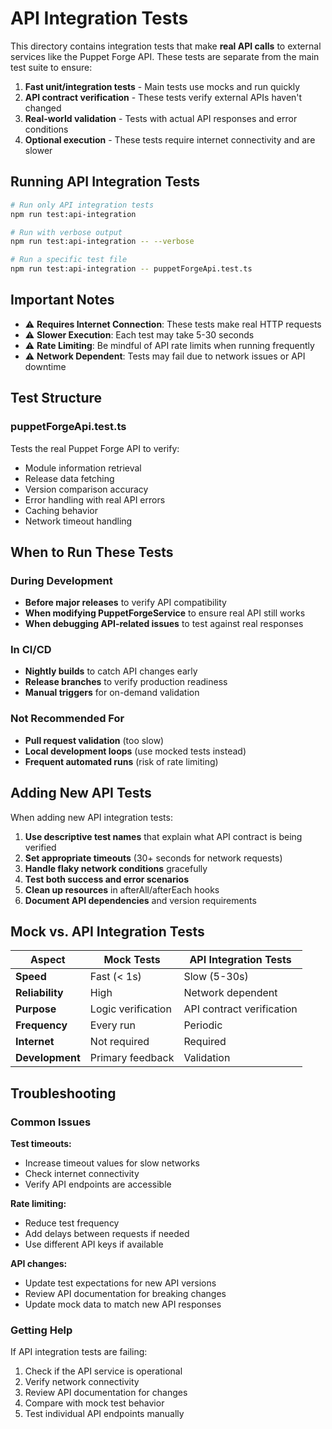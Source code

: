 # API Integration Tests

This directory contains integration tests that make **real API calls** to external services like the Puppet Forge API. These tests are separate from the main test suite to ensure:

1. **Fast unit/integration tests** - Main tests use mocks and run quickly
2. **API contract verification** - These tests verify external APIs haven't changed
3. **Real-world validation** - Tests with actual API responses and error conditions
4. **Optional execution** - These tests require internet connectivity and are slower

## Running API Integration Tests

```bash
# Run only API integration tests
npm run test:api-integration

# Run with verbose output
npm run test:api-integration -- --verbose

# Run a specific test file
npm run test:api-integration -- puppetForgeApi.test.ts
```

## Important Notes

- ⚠️ **Requires Internet Connection**: These tests make real HTTP requests
- ⚠️ **Slower Execution**: Each test may take 5-30 seconds  
- ⚠️ **Rate Limiting**: Be mindful of API rate limits when running frequently
- ⚠️ **Network Dependent**: Tests may fail due to network issues or API downtime

## Test Structure

### puppetForgeApi.test.ts
Tests the real Puppet Forge API to verify:
- Module information retrieval
- Release data fetching
- Version comparison accuracy
- Error handling with real API errors
- Caching behavior
- Network timeout handling

## When to Run These Tests

### During Development
- **Before major releases** to verify API compatibility
- **When modifying PuppetForgeService** to ensure real API still works
- **When debugging API-related issues** to test against real responses

### In CI/CD
- **Nightly builds** to catch API changes early
- **Release branches** to verify production readiness
- **Manual triggers** for on-demand validation

### Not Recommended For
- **Pull request validation** (too slow)
- **Local development loops** (use mocked tests instead)
- **Frequent automated runs** (risk of rate limiting)

## Adding New API Tests

When adding new API integration tests:

1. **Use descriptive test names** that explain what API contract is being verified
2. **Set appropriate timeouts** (30+ seconds for network requests)
3. **Handle flaky network conditions** gracefully
4. **Test both success and error scenarios**
5. **Clean up resources** in afterAll/afterEach hooks
6. **Document API dependencies** and version requirements

## Mock vs. API Integration Tests

| Aspect | Mock Tests | API Integration Tests |
|--------|------------|---------------------|
| **Speed** | Fast (< 1s) | Slow (5-30s) |
| **Reliability** | High | Network dependent |
| **Purpose** | Logic verification | API contract verification |
| **Frequency** | Every run | Periodic |
| **Internet** | Not required | Required |
| **Development** | Primary feedback | Validation |

## Troubleshooting

### Common Issues

**Test timeouts:**
- Increase timeout values for slow networks
- Check internet connectivity
- Verify API endpoints are accessible

**Rate limiting:**
- Reduce test frequency
- Add delays between requests if needed
- Use different API keys if available

**API changes:**
- Update test expectations for new API versions
- Review API documentation for breaking changes
- Update mock data to match new API responses

### Getting Help

If API integration tests are failing:
1. Check if the API service is operational
2. Verify network connectivity
3. Review API documentation for changes
4. Compare with mock test behavior
5. Test individual API endpoints manually